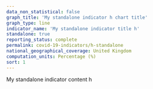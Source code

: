 ```yaml
---
data_non_statistical: false
graph_title: 'My standalone indicator h chart title'
graph_type: line
indicator_name: 'My standalone indicator title h'
standalone: true
reporting_status: complete
permalink: covid-19-indicators/h-standalone
national_geographical_coverage: United Kingdom
computation_units: Percentage (%)
sort: 1
---
```

My standalone indicator content h
